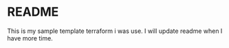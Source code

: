 # README #

This is my sample template terraform i was use. I will update readme when I have more time.